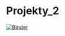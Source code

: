 # Projekty_2
[![Binder](https://mybinder.org/badge_logo.svg)](https://mybinder.org/v2/gh/Viksos/Projekt_2/master)
